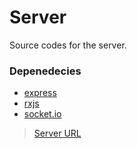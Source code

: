 # Server
Source codes for the server.

### Depenedecies
* [express](http://expressjs.com/)
* [rxjs](https://github.com/ReactiveX/RxJS)
* [socket.io](https://github.com/socketio/socket.io#readme)

> [Server URL](https://iot-switch-server.herokuapp.com/)
